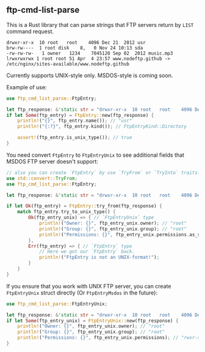 ## ftp-cmd-list-parse

This is a Rust library that can parse strings that FTP servers return by `LIST` command request.

```
drwxr-xr-x  10 root   root    4096 Dec 21  2012 usr
brw-rw----  1 root disk    8,   0 Nov 24 10:13 sda
-rw-rw-rw-   1 owner   1234    7045120 Sep 02  2012 music.mp3
lrwxrwxrwx 1 root root 51 Apr  4 23:57 www.nodeftp.github -> /etc/nginx/sites-available/www.nodeftp.github
```

Currently supports UNIX-style only. MSDOS-style is coming soon.

Example of use:

```Rust
use ftp_cmd_list_parse::FtpEntry;

let ftp_response: &'static str = "drwxr-xr-x  10 root   root    4096 Dec 21  2012 usr";
if let Some(ftp_entry) = FtpEntry::new(ftp_response) {
    println!("{}", ftp_entry.name()); // "usr"
    println!("{:?}", ftp_entry.kind()); // FtpEntryKind::Directory

    assert!(ftp_entry.is_unix_type()); // true
}
```

You need convert `FtpEntry` to `FtpEntryUnix` to see additional fields that MSDOS FTP server doesn't support:

```Rust
// also you can create `FtpEntry` by use `TryFrom` or `TryInto` traits.
use std::convert::TryFrom;
use ftp_cmd_list_parse::FtpEntry;

let ftp_response: &'static str = "drwxr-xr-x  10 root   root    4096 Dec 21  2012 usr";

if let Ok(ftp_entry) = FtpEntry::try_from(ftp_response) {
    match ftp_entry.try_to_unix_type() {
        Ok(ftp_entry_unix) => { // `FtpEntryUnix` type
            println!("Owner: {}", ftp_entry_unix.owner); // "root"
            println!("Group: {}", ftp_entry_unix.group); // "root"
            println!("Permissions: {}", ftp_entry_unix.permissions.as_str()); // "rwxr-xr-x"
        },
        Err(ftp_entry) => { // `FtpEntry` type
            // Here we got our `FtpEntry` back.
            println!("FtpEntry is not an UNIX-format!");
        }
    }
}
```

If you ensure that you work with UNIX FTP server, you can create `FtpEntryUnix` struct directly (Or `FtpEntryMsdos` in the future):

```rust
use ftp_cmd_list_parse::FtpEntryUnix;

let ftp_response: &'static str = "drwxr-xr-x  10 root   root    4096 Dec 21  2012 usr";
if let Some(ftp_entry_unix) = FtpEntryUnix::new(ftp_response) {
    println!("Owner: {}", ftp_entry_unix.owner); // "root"
    println!("Group: {}", ftp_entry_unix.group); // "root"
    println!("Permissions: {}", ftp_entry_unix.permissions); // "rwxr-xr-x"
}
```